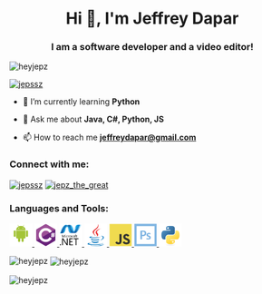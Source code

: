 <h1 align="center">Hi 👋, I'm Jeffrey Dapar</h1>
<h3 align="center">I am a software developer and a video editor!</h3>

<p align="left"> <img src="https://komarev.com/ghpvc/?username=heyjepz&label=Profile%20views&color=0e75b6&style=flat" alt="heyjepz" /> </p>

<p align="left"> <a href="https://twitter.com/jepssz" target="blank"><img src="https://img.shields.io/twitter/follow/jepssz?logo=twitter&style=for-the-badge" alt="jepssz" /></a> </p>

- 🌱 I’m currently learning **Python**

- 💬 Ask me about **Java, C#, Python, JS**

- 📫 How to reach me **jeffreydapar@gmail.com**

<h3 align="left">Connect with me:</h3>
<p align="left">
<a href="https://twitter.com/jepssz" target="blank"><img align="center" src="https://raw.githubusercontent.com/rahuldkjain/github-profile-readme-generator/master/src/images/icons/Social/twitter.svg" alt="jepssz" height="30" width="40" /></a>
<a href="https://instagram.com/jepz_the_great" target="blank"><img align="center" src="https://raw.githubusercontent.com/rahuldkjain/github-profile-readme-generator/master/src/images/icons/Social/instagram.svg" alt="jepz_the_great" height="30" width="40" /></a>
</p>

<h3 align="left">Languages and Tools:</h3>
<p align="left"> <a href="https://developer.android.com" target="_blank" rel="noreferrer"> <img src="https://raw.githubusercontent.com/devicons/devicon/master/icons/android/android-original-wordmark.svg" alt="android" width="40" height="40"/> </a> <a href="https://www.w3schools.com/cs/" target="_blank" rel="noreferrer"> <img src="https://raw.githubusercontent.com/devicons/devicon/master/icons/csharp/csharp-original.svg" alt="csharp" width="40" height="40"/> </a> <a href="https://dotnet.microsoft.com/" target="_blank" rel="noreferrer"> <img src="https://raw.githubusercontent.com/devicons/devicon/master/icons/dot-net/dot-net-original-wordmark.svg" alt="dotnet" width="40" height="40"/> </a> <a href="https://www.java.com" target="_blank" rel="noreferrer"> <img src="https://raw.githubusercontent.com/devicons/devicon/master/icons/java/java-original.svg" alt="java" width="40" height="40"/> </a> <a href="https://developer.mozilla.org/en-US/docs/Web/JavaScript" target="_blank" rel="noreferrer"> <img src="https://raw.githubusercontent.com/devicons/devicon/master/icons/javascript/javascript-original.svg" alt="javascript" width="40" height="40"/> </a> <a href="https://www.photoshop.com/en" target="_blank" rel="noreferrer"> <img src="https://raw.githubusercontent.com/devicons/devicon/master/icons/photoshop/photoshop-line.svg" alt="photoshop" width="40" height="40"/> </a> <a href="https://www.python.org" target="_blank" rel="noreferrer"> <img src="https://raw.githubusercontent.com/devicons/devicon/master/icons/python/python-original.svg" alt="python" width="40" height="40"/> </a> </p>

<p><img align="left" src="https://github-readme-stats.vercel.app/api/top-langs?username=heyjepz&show_icons=true&locale=en&layout=compact" alt="heyjepz" /></p>

<p>&nbsp;<img align="center" src="https://github-readme-stats.vercel.app/api?username=heyjepz&show_icons=true&locale=en" alt="heyjepz" /></p>

<p><img align="center" src="https://github-readme-streak-stats.herokuapp.com/?user=heyjepz&" alt="heyjepz" /></p>
